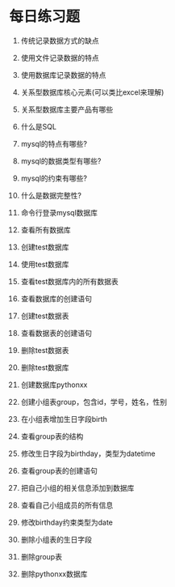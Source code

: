 # 每日练习题

1. 传统记录数据方式的缺点

2. 使用文件记录数据的特点

3. 使用数据库记录数据的特点

4. 关系型数据库核心元素(可以类比excel来理解)

5. 关系型数据库主要产品有哪些

6. 什么是SQL

7. mysql的特点有哪些?

8. mysql的数据类型有哪些?

9. mysql的约束有哪些?

10. 什么是数据完整性?

11. 命令行登录mysql数据库

12. 查看所有数据库

13. 创建test数据库

14. 使用test数据库

15. 查看test数据库内的所有数据表

16. 查看数据库的创建语句

17. 创建test数据表

18. 查看数据表的创建语句

19. 删除test数据表

20. 删除test数据库

21. 创建数据库pythonxx

22. 创建小组表group，包含id，学号，姓名，性别

23. 在小组表增加生日字段birth

24. 查看group表的结构

25. 修改生日字段为birthday，类型为datetime

26. 查看group表的创建语句

27. 把自己小组的相关信息添加到数据库

28. 查看自己小组成员的所有信息

29. 修改birthday约束类型为date

30. 删除小组表的生日字段

31. 删除group表

32. 删除pythonxx数据库



​    